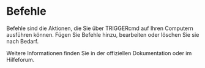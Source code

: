 # Befehle

Befehle sind die Aktionen, die Sie über TRIGGERcmd auf Ihren Computern ausführen können. Fügen Sie Befehle hinzu, bearbeiten oder löschen Sie sie nach Bedarf.

Weitere Informationen finden Sie in der offiziellen Dokumentation oder im Hilfeforum.
